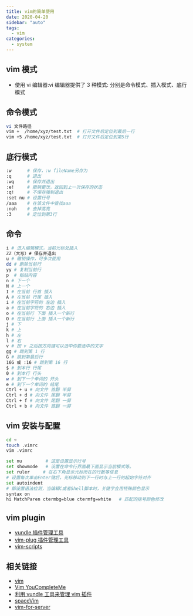 ```yaml
---
title: vim的简单使用
date: 2020-04-20
sidebar: "auto"
tags:
  - vim
categories:
  - system
---
```


## vim 模式

- 使用 vi 编辑器:vi 编辑器提供了 3 种模式: 分别是命令模式、插入模式、底行模式

## 命令模式

```bash
vi 文件路径
vim +  /home/xyz/test.txt  # 打开文件后定位到最后一行
vim +5 /home/xyz/test.txt  # 打开文件后定位到第5行
```

## 底行模式



```bash
:w      # 保存，:w fileName另存为
:q      # 退出
:wq     # 保存并退出
:e!     # 撤销更改，返回到上一次保存的状态
:q!     # 不保存强制退出
:set nu # 设置行号
/aaa    # 在该文件中查找aaa
:noh    # 去掉高亮
:3      # 定位到第3行
```



## 命令



```bash
i # 进入编辑模式，当前光标处插入
ZZ（大写）# 保存并退出
u # 辙销操作，可多次使用
dd # 删除当前行
yy # 复制当前行
p  # 粘贴内容
n # 下一个
N # 上一个
I # 在当前 行首 插入
A # 在当前 行尾 插入
i # 在当前字符的 左边 插入
a # 在当前字符的 右边 插入
o # 在当前行 下面 插入一个新行
O # 在当前行 上面 插入一个新行
j # 下
k # 上
h # 左
l # 右
v # 按 v 之后按方向键可以选中你要选中的文字
gg # 跳到第 1 行
G # 跳到第最后行
16G 或 :16 # 跳到第 16 行
$ # 到本行 行尾
0 # 到本行 行头
w # 到下一个单词的 开头
e # 到下一个单词的 结尾
Ctrl + u # 向文件 首翻 半屏
Ctrl + d # 向文件 尾翻 半屏
Ctrl + f # 向文件 尾翻 一屏
Ctrl + b # 向文件 首翻 一屏
```



## vim 安装与配置



```bash
cd ~
touch .vimrc
vim .vimrc

set nu         # 这是设置显示行号
set showmode   # 设置在命令行界面最下面显示当前模式等。
set ruler     # 在右下角显示光标所在的行数等信息
# 设置每次单击Enter键后，光标移动到下一行时与上一行的起始字符对齐
set autoindent
# 即设置语法检测，当编辑C或者Shell脚本时，关键字会用特殊颜色显示
syntax on
hi MatchParen ctermbg=blue ctermfg=white   # 匹配的括号颜色修改
```


## vim plugin

- [vundle 插件管理工具](https://github.com/VundleVim/Vundle.vim)
- [vim-plug 插件管理工具](https://github.com/junegunn/vim-plug)
- [vim-scripts](http://vim-scripts.org/vim/scripts.html)

## 相关链接

- [vim](https://github.com/judasn/Linux-Tutorial/)
- [Vim YouCompleteMe](https://www.jianshu.com/p/d908ce81017a)
- [利用 vundle 工具来管理 vim 插件](https://www.cnblogs.com/aaronLinux/p/6798898.html)
- [spaceVim](https://github.com/SpaceVim/SpaceVim)
- [vim-for-server](https://github.com/wklken/vim-for-server)
